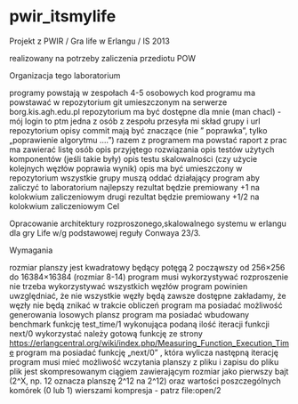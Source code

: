 pwir_itsmylife
==============

Projekt z PWIR / Gra life w Erlangu / IS 2013

realizowany na potrzeby zaliczenia przediotu POW

Organizacja tego laboratorium

programy powstają w zespołach 4-5 osobowych
kod programu ma powstawać w repozytorium git umieszczonym na serwerze borg.kis.agh.edu.pl
repozytorium ma być dostępne dla mnie (man chacl) - mój login to ptm
jedna z osób z zespołu przesyła mi skład grupy i url repozytorium
opisy commit mają być znaczące (nie ” poprawka”, tylko „poprawienie algorytmu ….”)
razem z programem ma powstać raport z prac
ma zawierać listę osób
opis przyjętego rozwiązania
opis testów użytych komponentów (jeśli takie były)
opis testu skalowalności (czy użycie kolejnych węzłów poprawia wynik)
opis ma być umieszczony w repozytorium
wszystkie grupy muszą oddać działający program aby zaliczyć to laboratorium
najlepszy rezultat będzie premiowany +1 na kolokwium zaliczeniowym
drugi rezultat będzie premiowany +1/2 na kolokwium zaliczeniowym
Cel

Opracowanie architektury rozproszonego,skalowalnego systemu w erlangu dla gry Life w/g podstawowej reguły Conwaya 23/3.

Wymagania

rozmiar planszy jest kwadratowy będący potęgą 2 począwszy od 256×256 do 16384×16384 (rozmiar 8-14)
program musi wykorzystywać rozproszenie
nie trzeba wykorzystywać wszystkich węzłów
program powinien uwzględniać, że nie wszystkie węzły będą zawsze dostępne
zakładamy, że węzły nie będą znikać w trakcie obliczeń
program ma posiadać możliwość generowania losowych plansz
program ma posiadać wbudowany benchmark
funkcję test_time/1 wykonująca podaną ilość iteracji funkcji next/0
wykorzystać należy gotową funkcję ze strony https://erlangcentral.org/wiki/index.php/Measuring_Function_Execution_Time
program ma posiadać funkcję „next/0” , która wylicza następną iterację
program musi mieć możliwość wczytania planszy z pliku i zapisu do pliku
plik jest skompresowanym ciągiem zawierającym rozmiar jako pierwszy bajt (2^X, np. 12 oznacza planszę 2^12 na 2^12) oraz wartości poszczególnych komórek (0 lub 1) wierszami
kompresja - patrz file:open/2
